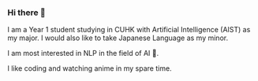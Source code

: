 ### Hi there 👋

I am a Year 1 student studying in CUHK with Artificial Intelligence (AIST) as my major. I would also like to take Japanese Language as my minor.

I am most interested in NLP in the field of AI 🧠.

I like coding and watching anime in my spare time.

<!--
**yflam1/yflam1** is a ✨ _special_ ✨ repository because its `README.md` (this file) appears on your GitHub profile.

Here are some ideas to get you started:

- 🔭 I’m currently working on ...
- 🌱 I’m currently learning ...
- 👯 I’m looking to collaborate on ...
- 🤔 I’m looking for help with ...
- 💬 Ask me about ...
- 📫 How to reach me: ...
- 😄 Pronouns: ...
- ⚡ Fun fact: ...
-->
